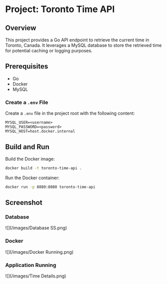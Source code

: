 # Project: Toronto Time API

## Overview

This project provides a Go API endpoint to retrieve the current time in Toronto, Canada. It leverages a MySQL database to store the retrieved time for potential caching or logging purposes.

## Prerequisites

- Go
- Docker
- MySQL

### Create a `.env` File

Create a `.env` file in the project root with the following content:

```env
MYSQL_USER=<username>
MYSQL_PASSWORD=<password>
MYSQL_HOST=host.docker.internal
```

## Build and Run

Build the Docker image:

```bash
docker build -t toronto-time-api .
```

Run the Docker container:

```bash
docker run -p 8080:8080 toronto-time-api
```

## Screenshot

### Database 
![](/images/Database SS.png)

### Docker 
![](/images/Docker Running.png)

### Application Running 
![](/images/Time Details.png)
